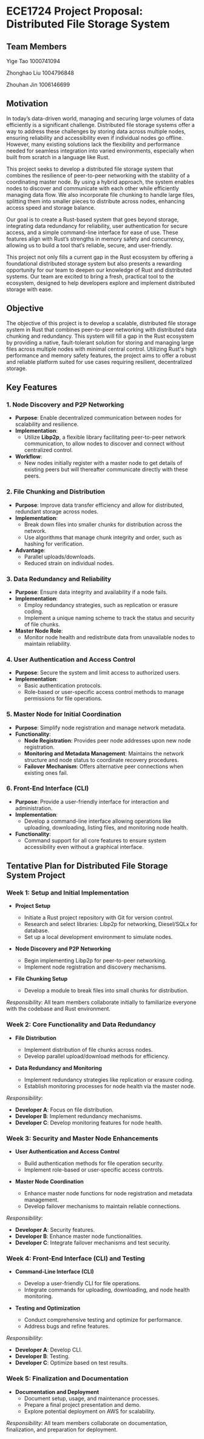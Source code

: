 # ECE1724 Project Proposal: Distributed File Storage System

## Team Members

Yige Tao 1000741094

Zhonghao Liu 1004796848

Zhouhan Jin 1006146699

## Motivation

In today’s data-driven world, managing and securing large volumes of data efficiently is a significant challenge. Distributed file storage systems offer a way to address these challenges by storing data across multiple nodes, ensuring reliability and accessibility even if individual nodes go offline. However, many existing solutions lack the flexibility and performance needed for seamless integration into varied environments, especially when built from scratch in a language like Rust.

This project seeks to develop a distributed file storage system that combines the resilience of peer-to-peer networking with the stability of a coordinating master node. By using a hybrid approach, the system enables nodes to discover and communicate with each other while efficiently managing data flow. We also incorporate file chunking to handle large files, splitting them into smaller pieces to distribute across nodes, enhancing access speed and storage balance.

Our goal is to create a Rust-based system that goes beyond storage, integrating data redundancy for reliability, user authentication for secure access, and a simple command-line interface for ease of use. These features align with Rust’s strengths in memory safety and concurrency, allowing us to build a tool that’s reliable, secure, and user-friendly.

This project not only fills a current gap in the Rust ecosystem by offering a foundational distributed storage system but also presents a rewarding opportunity for our team to deepen our knowledge of Rust and distributed systems. Our team are excited to bring a fresh, practical tool to the ecosystem, designed to help developers explore and implement distributed storage with ease.

## Objective

The objective of this project is to develop a scalable, distributed file storage system in Rust that combines peer-to-peer networking with distributed data chunking and redundancy. This system will fill a gap in the Rust ecosystem by providing a native, fault-tolerant solution for storing and managing large files across multiple nodes with minimal central control. Utilizing Rust's high performance and memory safety features, the project aims to offer a robust and reliable platform suited for use cases requiring resilient, decentralized storage.

## Key Features

### 1. Node Discovery and P2P Networking
- **Purpose**: Enable decentralized communication between nodes for scalability and resilience.
- **Implementation**: 
  - Utilize **Libp2p**, a flexible library facilitating peer-to-peer network communication, to allow nodes to discover and connect without centralized control.
- **Workflow**: 
  - New nodes initially register with a master node to get details of existing peers but will thereafter communicate directly with these peers.

### 2. File Chunking and Distribution
- **Purpose**: Improve data transfer efficiency and allow for distributed, redundant storage across nodes.
- **Implementation**: 
  - Break down files into smaller chunks for distribution across the network.
  - Use algorithms that manage chunk integrity and order, such as hashing for verification.
- **Advantage**: 
  - Parallel uploads/downloads.
  - Reduced strain on individual nodes.

### 3. Data Redundancy and Reliability
- **Purpose**: Ensure data integrity and availability if a node fails.
- **Implementation**: 
  - Employ redundancy strategies, such as replication or erasure coding. 
  - Implement a unique naming scheme to track the status and security of file chunks.
- **Master Node Role**: 
  - Monitor node health and redistribute data from unavailable nodes to maintain reliability.

### 4. User Authentication and Access Control
- **Purpose**: Secure the system and limit access to authorized users.
- **Implementation**: 
  - Basic authentication protocols.
  - Role-based or user-specific access control methods to manage permissions for file operations.

### 5. Master Node for Initial Coordination
- **Purpose**: Simplify node registration and manage network metadata.
- **Functionality**:
  - **Node Registration**: Provides peer node addresses upon new node registration.
  - **Monitoring and Metadata Management**: Maintains the network structure and node status to coordinate recovery procedures.
  - **Failover Mechanism**: Offers alternative peer connections when existing ones fail.

### 6. Front-End Interface (CLI)
- **Purpose**: Provide a user-friendly interface for interaction and administration.
- **Implementation**: 
  - Develop a command-line interface allowing operations like uploading, downloading, listing files, and monitoring node health.
- **Functionality**: 
  - Command support for all core features to ensure system accessibility even without a graphical interface.
 
## Tentative Plan for Distributed File Storage System Project

### Week 1: Setup and Initial Implementation
- **Project Setup**
  - Initiate a Rust project repository with Git for version control.
  - Research and select libraries: Libp2p for networking, Diesel/SQLx for database.
  - Set up a local development environment to simulate nodes.

- **Node Discovery and P2P Networking**
  - Begin implementing Libp2p for peer-to-peer networking.
  - Implement node registration and discovery mechanisms.

- **File Chunking Setup**
  - Develop a module to break files into small chunks for distribution.

*Responsibility*: All team members collaborate initially to familiarize everyone with the codebase and Rust environment.

### Week 2: Core Functionality and Data Redundancy
- **File Distribution**
  - Implement distribution of file chunks across nodes.
  - Develop parallel upload/download methods for efficiency.

- **Data Redundancy and Monitoring**
  - Implement redundancy strategies like replication or erasure coding.
  - Establish monitoring processes for node health via the master node.

*Responsibility*:  
- **Developer A**: Focus on file distribution.
- **Developer B**: Implement redundancy mechanisms.
- **Developer C**: Develop monitoring features for node health.

### Week 3: Security and Master Node Enhancements
- **User Authentication and Access Control**
  - Build authentication methods for file operation security.
  - Implement role-based or user-specific access controls.

- **Master Node Coordination**
  - Enhance master node functions for node registration and metadata management.
  - Develop failover mechanisms to maintain reliable connections.

*Responsibility*:  
- **Developer A**: Security features.
- **Developer B**: Enhance master node functionalities.
- **Developer C**: Integrate failover mechanisms and test security.

### Week 4: Front-End Interface (CLI) and Testing
- **Command-Line Interface (CLI)**
  - Develop a user-friendly CLI for file operations.
  - Integrate commands for uploading, downloading, and node health monitoring.

- **Testing and Optimization**
  - Conduct comprehensive testing and optimize for performance.
  - Address bugs and refine features.

*Responsibility*:  
- **Developer A**: Develop CLI.
- **Developer B**: Testing.
- **Developer C**: Optimize based on test results.

### Week 5: Finalization and Documentation
- **Documentation and Deployment**
  - Document setup, usage, and maintenance processes.
  - Prepare a final project presentation and demo.
  - Explore potential deployment on AWS for scalability.

*Responsibility*: All team members collaborate on documentation, finalization, and preparation for deployment.
